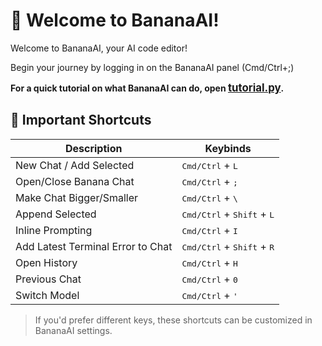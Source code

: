 # 🍐 Welcome to BananaAI!

Welcome to BananaAI, your AI code editor!

Begin your journey by logging in on the BananaAI panel (Cmd/Ctrl+;)

**For a quick tutorial on what BananaAI can do, open <span style="font-size: 1.2em;">[tutorial.py](../BananaAI_tutorial.py)</span>.**

## 🔑 Important Shortcuts

| Description                        | Keybinds                                    |
|------------------------------------|---------------------------------------------|
| New Chat / Add Selected            | <kbd>Cmd/Ctrl</kbd> + <kbd>L</kbd>          |
| Open/Close Banana Chat               | <kbd>Cmd/Ctrl</kbd> + <kbd>;</kbd>          |
| Make Chat Bigger/Smaller           | <kbd>Cmd/Ctrl</kbd> + <kbd>\\</kbd>          |
| Append Selected                    | <kbd>Cmd/Ctrl</kbd> + <kbd>Shift</kbd> + <kbd>L</kbd> |
| Inline Prompting                   | <kbd>Cmd/Ctrl</kbd> + <kbd>I</kbd>          |
| Add Latest Terminal Error to Chat  | <kbd>Cmd/Ctrl</kbd> + <kbd>Shift</kbd> + <kbd>R</kbd> |
| Open History                       | <kbd>Cmd/Ctrl</kbd> + <kbd>H</kbd>          |
| Previous Chat                      | <kbd>Cmd/Ctrl</kbd> + <kbd>0</kbd>          |
| Switch Model                       | <kbd>Cmd/Ctrl</kbd> + <kbd>'</kbd>          |

> If you'd prefer different keys, these shortcuts can be customized in BananaAI settings.
